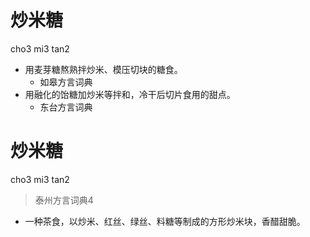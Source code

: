 # 炒米糖
cho3 mi3 tan2
+ 用麦芽糖熬熟拌炒米、模压切块的糖食。
  * 如皋方言词典
+ 用融化的饴糖加炒米等拌和，冷干后切片食用的甜点。
  * 东台方言词典

# 炒米糖
cho3 mi3 tan2
> 泰州方言词典4
- 一种茶食，以炒米、红丝、绿丝、料糖等制成的方形炒米块，香醋甜脆。
